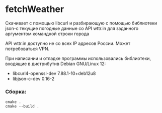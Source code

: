 # fetchWeather

Скачивает с помощью libcurl и разбирающую с помощью библиотеки json-c
текущие погодные данные со API wttr.in для заданного аргументом командной
строки города

API wttr.in доступно не со всех IP адресов России. Может потребоваться VPN.

При написании и отладке программы использовались библиотеки, входящие в дистрибутив Debian GNU/Linux 12:
* libcurl4-openssl-dev 7.88.1-10+deb12u8
* libjson-c-dev 0.16-2

### Сборка:
```
cmake .
cmake --build .
